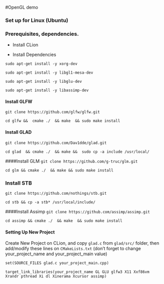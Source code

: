 #OpenGL demo

### Set up for Linux (Ubuntu)


###  Prerequisites, dependencies.

* Install CLion

* Install Dependencies

`sudo apt-get install -y xorg-dev`

`sudo apt-get install -y libgl1-mesa-dev`

`sudo apt-get install -y libglu-dev`

`sudo apt-get install -y libassimp-dev`

#### Install GLFW
`git clone https://github.com/glfw/glfw.git`

`cd glfw &&  cmake ./  && make  && sudo make install`

#### Install GLAD
`git clone https://github.com/Dav1dde/glad.git`

`cd glad  && cmake ./  && make &&  sudo cp -a include /usr/local/`

####Install GLM
`git clone https://github.com/g-truc/glm.git`

`cd glm && cmake ./  && make && sudo make install`

### Install STB
`git clone https://github.com/nothings/stb.git`

`cd stb && cp -a stb* /usr/local/include/`


####Install Assimp
`git clone https://github.com/assimp/assimp.git`

`cd assimp && cmake ./  && make  && sudo make install` 

#### Setting Up New Project

Create New Project on CLion, and copy `glad.c` from `glad/src/` folder, 
then add/modify these lines on `CMakeLists.txt` (don’t forget to change your_project_name and your_project_main value)

`set(SOURCE_FILES glad.c your_project_main.cpp)`

`target_link_libraries(your_project_name GL GLU glfw3 X11 Xxf86vm Xrandr pthread Xi dl Xinerama Xcursor assimp)`